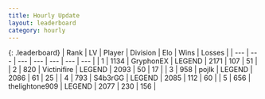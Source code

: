 ```yaml
---
title: Hourly Update
layout: leaderboard
category: hourly
---
```


{: .leaderboard}
| Rank | LV | Player | Division | Elo | Wins | Losses |
| --- | --- | --- | --- | --- | --- | --- |
| <span data-change="0">1</span> | 1134 | <span title="ID: 315148">GryphonEX</span> | LEGEND | <span data-change="7">2171</span> | <span data-change="1">107</span> | <span data-change="0">51</span> |
| <span data-change="0">2</span> | 820 | <span title="ID: 112242">Victinifire</span> | LEGEND | <span data-change="0">2093</span> | <span data-change="0">50</span> | <span data-change="0">17</span> |
| <span data-change="0">3</span> | 958 | <span title="ID: 4783">pojlk</span> | LEGEND | <span data-change="0">2086</span> | <span data-change="0">61</span> | <span data-change="0">25</span> |
| <span data-change="3">4</span> | 793 | <span title="ID: 166888">S4b3rGG</span> | LEGEND | <span data-change="28">2085</span> | <span data-change="5">112</span> | <span data-change="1">60</span> |
| <span data-change="-1">5</span> | 656 | <span title="ID: 562775">thelightone909</span> | LEGEND | <span data-change="0">2077</span> | <span data-change="0">230</span> | <span data-change="0">156</span> |